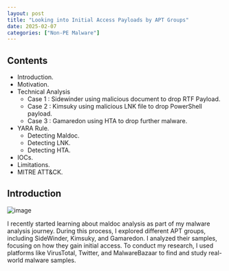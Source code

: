 ```yaml
---
layout: post
title: "Looking into Initial Access Payloads by APT Groups"
date: 2025-02-07
categories: ["Non-PE Malware"]
---
```


## Contents
- Introduction.
- Motivation.
- Technical Analysis
    - Case 1 : Sidewinder using malicious document to drop RTF Payload.
    - Case 2 : Kimsuky using malicious LNK file to drop PowerShell payload.
    - Case 3 : Gamaredon using HTA to drop further malware.
- YARA Rule.
    - Detecting Maldoc.
    - Detecting LNK.
    - Detecting HTA.
- IOCs.
- Limitations.
- MITRE ATT&CK.

## Introduction
![image](https://github.com/user-attachments/assets/b975d5f5-9074-4bd4-b747-efbaaa380ffd)

I recently started learning about maldoc analysis as part of my malware analysis journey. During this process, I explored different APT groups, including SideWinder, Kimsuky, and Gamaredon. I analyzed their samples, focusing on how they gain initial access. To conduct my research, I used platforms like VirusTotal, Twitter, and MalwareBazaar to find and study real-world malware samples.

